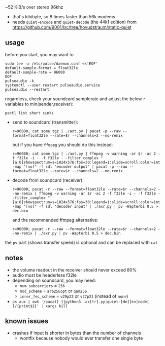 ~52 KiB/s over stereo 96khz
* that's kibibyte, so 8 times faster than 56k modems
* needs `quiet-encode` and `quiet-decode` (the 44k1 edition) from https://github.com/9001/lxc/tree/hovudstraum/static-quiet


## usage

before you start, you may want to
```
sudo tee -a /etc/pulse/daemon.conf <<'EOF'
default-sample-format = float32le
default-sample-rate = 96000
EOF
pulseaudio -k
systemctl --user restart pulseaudio.service
pulseaudio --restart
```

regardless, check your soundcard samplerate and adjust the below `r` variables to min(sender,receiver):
```
pactl list short sinks
```

* send to soundcard (transmitter):
  ```
  r=96000; cat some.tgz | ./axt.py | pacat -p --raw --format=float32le --rate=$r --channels=2 --no-remix
  ```
  
  but if you have `ffmpeg` you should do this instead:
  ```
  r=96000; cat some.tgz | ./axt.py | ffmpeg -v warning -ar $r -ac 2 -f f32le -i - -f f32le - -filter_complex "[a:0]showspectrum=s=1024x576:fps=30:legend=1:slide=scroll:color=intensity:fscale=lin:orientation=horizontal,crop=1280:640,format=yuv420p[vo]" -map "[vo]" -f sdl 'encoder output' | pacat -p --raw --format=float32le --rate=$r --channels=2 --no-remix
  ```

* decode from soundcard (receiver):
  ```
  r=96000; pacat -r --raw --format=float32le --rate=$r --channels=2 --no-remix | ffmpeg -v warning -ar $r -ac 2 -f f32le -i - -f f32le - -filter_complex "[a:0]showspectrum=s=1024x576:fps=30:legend=1:slide=scroll:color=intensity:fscale=lin:orientation=horizontal,crop=1280:640,format=yuv420p[vo]" -map "[vo]" -f sdl 'decoder input' | ./axr.py | pv -Wapterbi 0.5 > dec.bin
  ```

  and the recommended ffmpeg alternative:
  ```
  r=96000; pacat -r --raw --format=float32le --rate=$r --channels=2 --no-remix | ./axr.py | pv -Wapterbi 0.5 > dec.bin
  ```

the `pv` part (shows transfer speed) is optional and can be replaced with `cat`


## notes

* the volume readout in the receiver should never exceed 80%
* audio must be headerless f32le
* depending on soundcard, you may need:
  * `num_subcarriers` = `256`
  * `mod_scheme` = `arb256opt` or `qam256`
  * `inner_fec_scheme` = `v29p23` or `v27p23` (instead of `none`)
* `ps aux | awk '/pacat[ ]|python3..ax[tr].py|quiet-[de][en]code[ ]/{print$2}' | xargs kill`

## known issues

* crashes if input is shorter in bytes than the number of channels
  * wontfix because nobody would ever transfer one single byte
